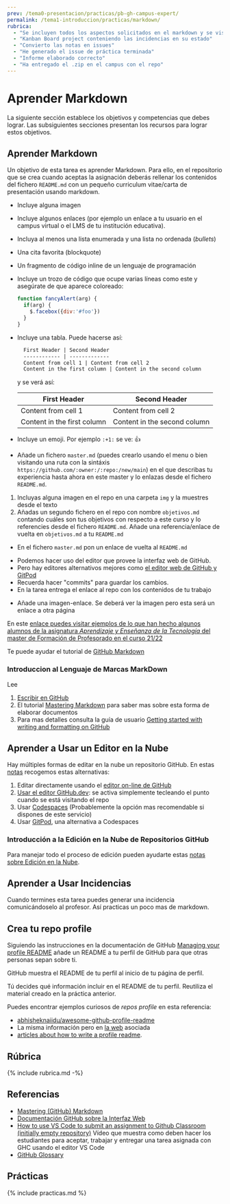 ```yaml
---
prev: /tema0-presentacion/practicas/pb-gh-campus-expert/
permalink: /tema1-introduccion/practicas/markdown/
rubrica:
  - "Se incluyen todos los aspectos solicitados en el markdown y se visualizan correctamente"
  - "Kanban Board project conteniendo las incidencias en su estado"
  - "Convierto las notas en issues"
  - "He generado el issue de práctica terminada"
  - "Informe elaborado correcto"
  - "Ha entregado el .zip en el campus con el repo"
---
```

# Aprender Markdown

La siguiente sección establece los objetivos y competencias que debes lograr.
Las subsiguientes secciones presentan los recursos para lograr estos objetivos.


## Aprender Markdown

Un objetivo de esta tarea es aprender Markdown. Para ello, en el repositorio que se crea cuando aceptas la asignación  deberás rellenar los contenidos del fichero `README.md` con un pequeño curriculum vitae/carta de presentación usando markdown. 

* Incluye alguna imagen 
* Incluye algunos enlaces (por ejemplo un enlace a tu usuario en el campus virtual o el LMS de tu institución educativa).
* Incluya al menos una lista enumerada y una lista no ordenada (*bullets*)
* Una cita favorita (blockquote)
* Un fragmento de código inline de un lenguaje de programación 
* Incluye un trozo de código que ocupe varias líneas como este y asegúrate de que aparece coloreado:

  ```javascript
  function fancyAlert(arg) {
    if(arg) {
      $.facebox({div:'#foo'})
    }
  }
  ```
* Incluye una tabla. Puede hacerse así:

  ```md
    First Header | Second Header
    ------------ | -------------
    Content from cell 1 | Content from cell 2
    Content in the first column | Content in the second column
  ```
  y se verá así:

  First Header | Second Header
  ------------ | -------------
  Content from cell 1 | Content from cell 2
  Content in the first column | Content in the second column
* Incluye un emoji. Por ejemplo  `:+1:` se ve: :+1:
* Añade un fichero `master.md`  (puedes crearlo usando el menu o bien visitando una ruta con la sintáxis `https://github.com/:owner:/:repo:/new/main`) en el que describas tu experiencia hasta ahora en este master y lo enlazas desde el fichero `README.md`.  
1. Incluyas alguna imagen en el repo en una carpeta `img` y la muestres desde el texto
2. Añadas un segundo fichero en el repo con nombre  `objetivos.md`  contando cuáles son tus objetivos con respecto a este curso y lo referencies desde el fichero `README.md`. Añade una referencia/enlace  de vuelta en `objetivos.md` a  tu `README.md`

  * En el fichero 
`master.md` pon un enlace de vuelta al `README.md`

- Podemos hacer uso del editor que provee la interfaz web de GitHub.
- Pero hay editores alternativos mejores como [el editor web de GitHub  y GitPod]({{site.baseurl}}/pages/gitpod)
- Recuerda hacer "commits" para guardar los cambios.
- En la tarea entrega el enlace al repo con los contenidos de tu trabajo

* Añade una imagen-enlace. Se deberá ver la imagen pero esta será un enlace 
a otra página

En este [enlace puedes visitar ejemplos de lo que han hecho algunos alumnos de la asignatura *Aprendizaje y Enseñanza de la Tecnología* del master de Formación de Profesorado en el curso 21/22](https://github.com/orgs/ULL-MFP-AET-2122/repositories?q=aprender-markdown&type=all&language=&sort=)

Te puede ayudar el tutorial de [GitHub Markdown](https://docs.github.com/en/github/writing-on-github/getting-started-with-writing-and-formatting-on-github/basic-writing-and-formatting-syntax) 

### Introduccion al Lenguaje de Marcas MarkDown

Lee 

1. [Escribir en GitHub](https://docs.github.com/es/get-started/writing-on-github)
1. El tutorial <a href="https://guides.github.com/features/mastering-markdown/" target="_blank">Mastering Markdown</a> para saber mas sobre esta forma de elaborar documentos
2. Para mas detalles consulta la guía de usuario
<a href="https://docs.github.com/en/free-pro-team@latest/github/writing-on-github/getting-started-with-writing-and-formatting-on-github" target="_blank">Getting started with writing and formatting on GitHub</a>


## Aprender a Usar un Editor en la Nube 

Hay múltiples formas de editar en la nube un repositorio GitHub. 
En estas [notas](editores-en-la-nube) recogemos estas alternativas:

1. Editar directamente usando el [editor on-line de GitHub](https://docs.github.com/es/repositories/working-with-files/managing-files/editing-files)
2. [Usar el editor GitHub.dev](https://docs.github.com/en/codespaces/the-githubdev-web-based-editor): se activa simplemente  tecleando el punto cuando se está visitando el repo
4. Usar [Codespaces](editores-en-la-nube#codespaces) (Probablemente la opción mas recomendable si dispones de este servicio)
3. Usar [GitPod](editores-en-la-nube#gitpod), una alternativa a Codespaces

[githubdev]: https://docs.github.com/en/codespaces/the-githubdev-web-based-editor
[codespaces]: editores-en-la-nube#codespaces

### Introducción a la Edición en la Nube de Repositorios GitHub

Para manejar todo el proceso de edición pueden ayudarte estas [notas sobre Edición en la Nube](editores-en-la-nube).


## Aprender a Usar Incidencias

Cuando termines esta tarea puedes generar una incidencia comunicándoselo al profesor. Así practicas un poco mas de markdown.

## Crea tu repo profile

Siguiendo las instrucciones en la documentación de GitHub [Managing your profile README](https://docs.github.com/en/account-and-profile/setting-up-and-managing-your-github-profile/customizing-your-profile/managing-your-profile-readme) añade un README a tu perfil de GitHub para que otras personas sepan sobre ti.

GitHub muestra el README de tu perfil al inicio de tu página de perfil.

Tú decides qué información incluir en el README de tu perfil. Reutiliza el material creado en la práctica anterior.

Puedes encontrar ejemplos curiosos de *repos profile* en esta referencia:

* [abhisheknaiidu/awesome-github-profile-readme](https://github.com/abhisheknaiidu/awesome-github-profile-readme)
* La misma información pero en [la web](https://zzetao.github.io/awesome-github-profile/) asociada
* [articles about how to write a profile readme](https://github.com/abhisheknaiidu/awesome-github-profile-readme#articles). 


## Rúbrica

{% include rubrica.md -%}

## Referencias

* [Mastering (GitHub) Markdown](https://guides.github.com/features/mastering-markdown/#examples)
* [Documentación GitHub sobre la Interfaz Web](editores-en-la-nube#documentacion-github-interfaz-web)
* [How to use VS Code to submit an assignment to Github Classroom (initially empty repository)](https://youtu.be/iqW_yzZkU_8) Vídeo que muestra como deben hacer los estudiantes para aceptar, trabajar y entregar una tarea asignada con GHC usando el editor VS Code
* [GitHub Glossary](https://docs.github.com/en/free-pro-team@latest/github/getting-started-with-github/github-glossary)

## Prácticas 

{% include practicas.md %}